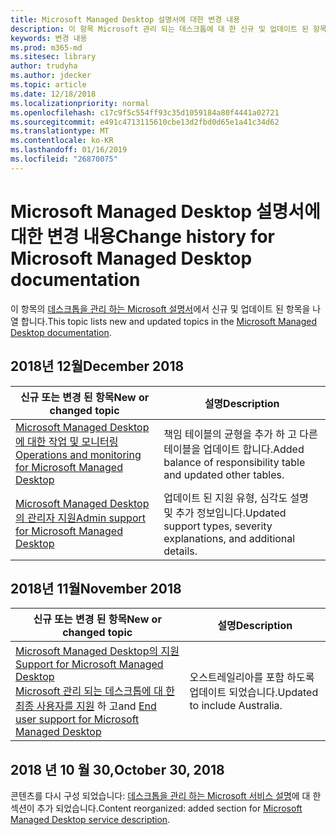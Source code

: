```yaml
---
title: Microsoft Managed Desktop 설명서에 대한 변경 내용
description: 이 항목 Microsoft 관리 되는 데스크톱에 대 한 신규 및 업데이트 된 항목을 나열 합니다.
keywords: 변경 내용
ms.prod: m365-md
ms.sitesec: library
author: trudyha
ms.author: jdecker
ms.topic: article
ms.date: 12/18/2018
ms.localizationpriority: normal
ms.openlocfilehash: c17c9f5c554ff93c35d1059184a80f4441a02721
ms.sourcegitcommit: e491c4713115610cbe13d2fbd0d65e1a41c34d62
ms.translationtype: MT
ms.contentlocale: ko-KR
ms.lasthandoff: 01/16/2019
ms.locfileid: "26870075"
---
```

# <a name="change-history-for-microsoft-managed-desktop-documentation"></a><span data-ttu-id="882e9-104">Microsoft Managed Desktop 설명서에 대한 변경 내용</span><span class="sxs-lookup"><span data-stu-id="882e9-104">Change history for Microsoft Managed Desktop documentation</span></span>

<span data-ttu-id="882e9-105">이 항목의 [데스크톱을 관리 하는 Microsoft 설명서](index.yml)에서 신규 및 업데이트 된 항목을 나열 합니다.</span><span class="sxs-lookup"><span data-stu-id="882e9-105">This topic lists new and updated topics in the [Microsoft Managed Desktop documentation](index.yml).</span></span>

## <a name="december-2018"></a><span data-ttu-id="882e9-106">2018년 12월</span><span class="sxs-lookup"><span data-stu-id="882e9-106">December 2018</span></span>
<span data-ttu-id="882e9-107">신규 또는 변경 된 항목</span><span class="sxs-lookup"><span data-stu-id="882e9-107">New or changed topic</span></span> | <span data-ttu-id="882e9-108">설명</span><span class="sxs-lookup"><span data-stu-id="882e9-108">Description</span></span>
--- | ---
[<span data-ttu-id="882e9-109">Microsoft Managed Desktop에 대한 작업 및 모니터링</span><span class="sxs-lookup"><span data-stu-id="882e9-109">Operations and monitoring for Microsoft Managed Desktop</span></span>](service-description/operations-and-monitoring.md) | <span data-ttu-id="882e9-110">책임 테이블의 균형을 추가 하 고 다른 테이블을 업데이트 합니다.</span><span class="sxs-lookup"><span data-stu-id="882e9-110">Added balance of responsibility table and updated other tables.</span></span>
[<span data-ttu-id="882e9-111">Microsoft Managed Desktop의 관리자 지원</span><span class="sxs-lookup"><span data-stu-id="882e9-111">Admin support for Microsoft Managed Desktop</span></span>](working-with-managed-desktop/admin-support.md) | <span data-ttu-id="882e9-112">업데이트 된 지원 유형, 심각도 설명 및 추가 정보입니다.</span><span class="sxs-lookup"><span data-stu-id="882e9-112">Updated support types, severity explanations, and additional details.</span></span>

## <a name="november-2018"></a><span data-ttu-id="882e9-113">2018년 11월</span><span class="sxs-lookup"><span data-stu-id="882e9-113">November 2018</span></span>

<span data-ttu-id="882e9-114">신규 또는 변경 된 항목</span><span class="sxs-lookup"><span data-stu-id="882e9-114">New or changed topic</span></span> | <span data-ttu-id="882e9-115">설명</span><span class="sxs-lookup"><span data-stu-id="882e9-115">Description</span></span>
--- | ---
[<span data-ttu-id="882e9-116">Microsoft Managed Desktop의 지원</span><span class="sxs-lookup"><span data-stu-id="882e9-116">Support for Microsoft Managed Desktop</span></span>](service-description/support.md)<br /><span data-ttu-id="882e9-117">[Microsoft 관리 되는 데스크톱에 대 한 최종 사용자를 지원](working-with-managed-desktop/end-user-support.md) 하 고</span><span class="sxs-lookup"><span data-stu-id="882e9-117">and [End user support for Microsoft Managed Desktop](working-with-managed-desktop/end-user-support.md)</span></span> | <span data-ttu-id="882e9-118">오스트레일리아를 포함 하도록 업데이트 되었습니다.</span><span class="sxs-lookup"><span data-stu-id="882e9-118">Updated to include Australia.</span></span>

## <a name="october-30-2018"></a><span data-ttu-id="882e9-119">2018 년 10 월 30,</span><span class="sxs-lookup"><span data-stu-id="882e9-119">October 30, 2018</span></span>
<span data-ttu-id="882e9-120">콘텐츠를 다시 구성 되었습니다: [데스크톱을 관리 하는 Microsoft 서비스 설명](service-description/index.md)에 대 한 섹션이 추가 되었습니다.</span><span class="sxs-lookup"><span data-stu-id="882e9-120">Content reorganized: added section for [Microsoft Managed Desktop service description](service-description/index.md).</span></span> 

